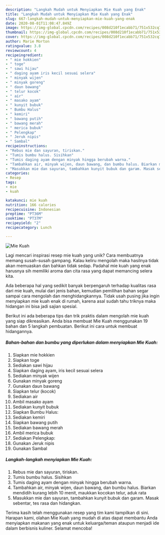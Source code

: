 ```yaml
---
description: "Langkah Mudah untuk Menyiapkan Mie Kuah yang Enak"
title: "Langkah Mudah untuk Menyiapkan Mie Kuah yang Enak"
slug: 667-langkah-mudah-untuk-menyiapkan-mie-kuah-yang-enak
date: 2020-08-01T11:08:47.849Z
image: https://img-global.cpcdn.com/recipes/008d210f1ecabb71/751x532cq70/mie-kuah-foto-resep-utama.jpg
thumbnail: https://img-global.cpcdn.com/recipes/008d210f1ecabb71/751x532cq70/mie-kuah-foto-resep-utama.jpg
cover: https://img-global.cpcdn.com/recipes/008d210f1ecabb71/751x532cq70/mie-kuah-foto-resep-utama.jpg
author: Marie Morton
ratingvalue: 3.8
reviewcount: 4
recipeingredient:
- " mie hokkien"
- " toge"
- " sawi hijau"
- " daging ayam iris kecil sesuai selera"
- " minyak wijen"
- " minyak goreng"
- " daun bawang"
- " telur kocok"
- " air"
- " masako ayam"
- " kunyit bubuk"
- " Bumbu Halus"
- " kemiri"
- " bawang putih"
- " bawang merah"
- " merica bubuk"
- " Pelengkap"
- " Jeruk nipis"
- " Sambal"
recipeinstructions:
- "Rebus mie dan sayuran, tiriskan."
- "Tumis bumbu halus. Sisihkan"
- "Tumis daging ayam dengan minyak hingga berubah warna."
- "Tambahkan air, minyak wijen, daun bawang, dan bumbu halus. Biarkan mendidih kurang lebih 10 menit, maukkan kocokan telur, aduk rata"
- "Masukkan mie dan sayuran, tambahkan kunyit bubuk dan garam. Masak sebentar, tes rasa dan hidangkan."
categories:
- Resep
tags:
- mie
- kuah

katakunci: mie kuah 
nutrition: 166 calories
recipecuisine: Indonesian
preptime: "PT36M"
cooktime: "PT37M"
recipeyield: "2"
recipecategory: Lunch

---
```



![Mie Kuah](https://img-global.cpcdn.com/recipes/008d210f1ecabb71/751x532cq70/mie-kuah-foto-resep-utama.jpg)

Lagi mencari inspirasi resep mie kuah yang unik? Cara membuatnya memang susah-susah gampang. Kalau keliru mengolah maka hasilnya tidak akan memuaskan dan bahkan tidak sedap. Padahal mie kuah yang enak harusnya sih memiliki aroma dan cita rasa yang dapat memancing selera kita.



Ada beberapa hal yang sedikit banyak berpengaruh terhadap kualitas rasa dari mie kuah, mulai dari jenis bahan, kemudian pemilihan bahan segar sampai cara mengolah dan menghidangkannya. Tidak usah pusing jika ingin menyiapkan mie kuah enak di rumah, karena asal sudah tahu triknya maka hidangan ini bisa jadi sajian spesial.


Berikut ini ada beberapa tips dan trik praktis dalam mengolah mie kuah yang siap dikreasikan. Anda bisa membuat Mie Kuah menggunakan 19 bahan dan 5 langkah pembuatan. Berikut ini cara untuk membuat hidangannya.

<!--inarticleads1-->

##### Bahan-bahan dan bumbu yang diperlukan dalam menyiapkan Mie Kuah:

1. Siapkan  mie hokkien
1. Siapkan  toge
1. Sediakan  sawi hijau
1. Siapkan  daging ayam, iris kecil sesuai selera
1. Sediakan  minyak wijen
1. Gunakan  minyak goreng
1. Gunakan  daun bawang
1. Siapkan  telur (kocok)
1. Sediakan  air
1. Ambil  masako ayam
1. Sediakan  kunyit bubuk
1. Siapkan  Bumbu Halus:
1. Sediakan  kemiri
1. Siapkan  bawang putih
1. Sediakan  bawang merah
1. Ambil  merica bubuk
1. Sediakan  Pelengkap:
1. Gunakan  Jeruk nipis
1. Gunakan  Sambal




<!--inarticleads2-->

##### Langkah-langkah menyiapkan Mie Kuah:

1. Rebus mie dan sayuran, tiriskan.
1. Tumis bumbu halus. Sisihkan
1. Tumis daging ayam dengan minyak hingga berubah warna.
1. Tambahkan air, minyak wijen, daun bawang, dan bumbu halus. Biarkan mendidih kurang lebih 10 menit, maukkan kocokan telur, aduk rata
1. Masukkan mie dan sayuran, tambahkan kunyit bubuk dan garam. Masak sebentar, tes rasa dan hidangkan.




Terima kasih telah menggunakan resep yang tim kami tampilkan di sini. Harapan kami, olahan Mie Kuah yang mudah di atas dapat membantu Anda menyiapkan makanan yang enak untuk keluarga/teman ataupun menjadi ide dalam berbisnis kuliner. Selamat mencoba!
